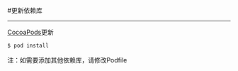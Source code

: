 #更新依赖库  

----  

[CocoaPods](http://cocoapods.org)更新
``` bash   
$ pod install
```   
注：如需要添加其他依赖库，请修改Podfile
